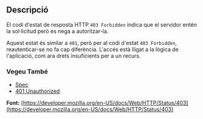 ## Descripció

El codi d'estat de resposta HTTP `403 Forbidden` indica que el servidor entén la sol·licitud però es nega a autoritzar-la.

Aquest estat és similar a `401`, però per al codi d'estat `403 Forbidden`, reautenticar-se no fa cap diferència. L'accés està lligat a la lògica de l'aplicació, com ara drets insuficients per a un recurs.

### Vegeu També

- [Spec](https://www.rfc-editor.org/rfc/rfc9110#status.403)
- [401 Unauthorized](https://http.cat/status/401)

**Font:** [https://developer.mozilla.org/en-US/docs/Web/HTTP/Status/403](https://developer.mozilla.org/en-US/docs/Web/HTTP/Status/403)
